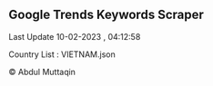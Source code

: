

## Google Trends Keywords Scraper 
 
Last Update 10-02-2023 , 04:12:58

Country List :
VIETNAM.json



© Abdul Muttaqin 
